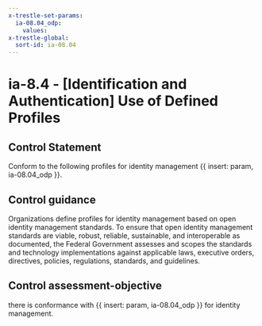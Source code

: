 ```yaml
---
x-trestle-set-params:
  ia-08.04_odp:
    values:
x-trestle-global:
  sort-id: ia-08.04
---
```


# ia-8.4 - \[Identification and Authentication\] Use of Defined Profiles

## Control Statement

Conform to the following profiles for identity management {{ insert: param, ia-08.04_odp }}.

## Control guidance

Organizations define profiles for identity management based on open identity management standards. To ensure that open identity management standards are viable, robust, reliable, sustainable, and interoperable as documented, the Federal Government assesses and scopes the standards and technology implementations against applicable laws, executive orders, directives, policies, regulations, standards, and guidelines.

## Control assessment-objective

there is conformance with {{ insert: param, ia-08.04_odp }} for identity management.
